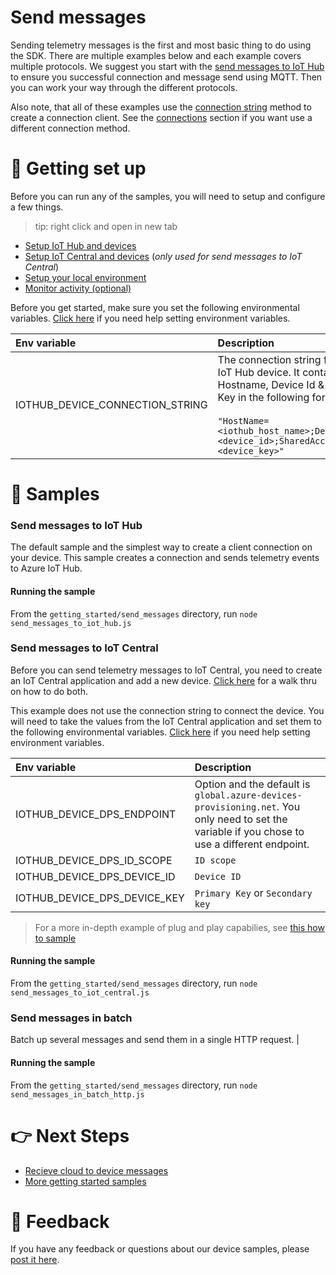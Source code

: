 # Send messages

Sending telemetry messages is the first and most basic thing to do using the SDK. There are multiple examples below and each example covers multiple protocols. We suggest you start with the [send messages to IoT Hub](#send-messages-to-hub) to ensure you successful connection and message send using MQTT. Then you can work your way through the different protocols.

Also note, that all of these examples use the [connection string](../connections/connection_string.js) method to create a connection client. See the [connections](../connections) section if you want use a different connection method.

# 🦉 Getting set up

Before you can run any of the samples, you will need to setup and configure a few things.

> tip: right click and open in new tab

- [Setup IoT Hub and devices](../../../../doc/devicesamples/iot-hub-prerequisites.md)
- [Setup IoT Central and devices](../../../../doc/devicesamples/iot-central-prerequisites.md) (*only used for send messages to IoT Central*)
- [Setup your local environment](../../../../doc/devicesamples/dev-environment.md)
- [Monitor activity (optional)](../../../../doc/devicesamples/monitor-iot-hub.md)

Before you get started, make sure you set the following environmental variables. [Click here](../../../../doc/devicesamples/setting-env-variables.md) if you need help setting environment variables.

| Env variable                    | Description                                                                                                                                                                                                         |
| :------------------------------ | :------------------------------------------------------------------------------------------------------------------------------------------------------------------------------------------------------------------ |
| IOTHUB_DEVICE_CONNECTION_STRING | The connection string for your IoT Hub device. It contains the Hostname, Device Id & Device Key in the following format:<br/><br/>`"HostName=<iothub_host_name>;DeviceId=<device_id>;SharedAccessKey=<device_key>"` |

# 🌟 Samples

### Send messages to IoT Hub

The default sample and the simplest way to create a client connection on your device. This sample creates a connection and sends telemetry events to Azure IoT Hub.

#### Running the sample

From the `getting_started/send_messages` directory, run `node send_messages_to_iot_hub.js`

### Send messages to IoT Central

Before you can send telemetry messages to IoT Central, you need to create an IoT Central application and add a new device. [Click here](../../../../doc/devicesamples/iot-central-prerequisites.md) for a walk thru on how to do both.

This example does not use the connection string to connect the device. You will need to take the values from the IoT Central application and set them to the following environmental variables. [Click here](../../../../doc/devicesamples/setting-env-variables.md) if you need help setting environment variables.

| Env variable                 | Description                                                                                                                                    |
| :--------------------------- | :--------------------------------------------------------------------------------------------------------------------------------------------- |
| IOTHUB_DEVICE_DPS_ENDPOINT   | Option and the default is `global.azure-devices-provisioning.net`. You only need to set the variable if you chose to use a different endpoint. |
| IOTHUB_DEVICE_DPS_ID_SCOPE   | `ID scope`                                                                                                                                     |
| IOTHUB_DEVICE_DPS_DEVICE_ID  | `Device ID`                                                                                                                                    |
| IOTHUB_DEVICE_DPS_DEVICE_KEY | `Primary Key` or `Secondary key`                                                                                                               |

> For a more in-depth example of plug and play capabilies, see [this how to sample](../../../how_to_guide/plug_and_play)

#### Running the sample

From the `getting_started/send_messages` directory, run `node send_messages_to_iot_central.js`

### Send messages in batch

Batch up several messages and send them in a single HTTP request. |

#### Running the sample

From the `getting_started/send_messages` directory, run `node send_messages_in_batch_http.js`

# 👉 Next Steps

- [Recieve cloud to device messages](../receive_messages)
- [More getting started samples](../../)

# 💬 Feedback

If you have any feedback or questions about our device samples, please [post it here](https://github.com/Azure/azure-iot-sdk-node/discussions/1042).